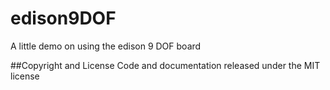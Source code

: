 # edison9DOF
A little demo on using the edison 9 DOF board


##Copyright and License
Code and documentation released under the MIT license